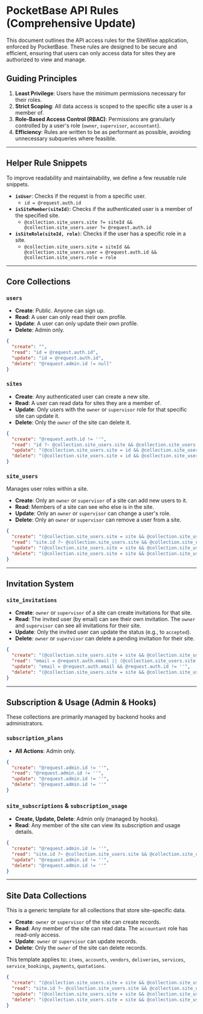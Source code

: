 # PocketBase API Rules (Comprehensive Update)

This document outlines the API access rules for the SiteWise application, enforced by PocketBase. These rules are designed to be secure and efficient, ensuring that users can only access data for sites they are authorized to view and manage.

## Guiding Principles

1.  **Least Privilege**: Users have the minimum permissions necessary for their roles.
2.  **Strict Scoping**: All data access is scoped to the specific site a user is a member of.
3.  **Role-Based Access Control (RBAC)**: Permissions are granularly controlled by a user's role (`owner`, `supervisor`, `accountant`).
4.  **Efficiency**: Rules are written to be as performant as possible, avoiding unnecessary subqueries where feasible.

---

## Helper Rule Snippets

To improve readability and maintainability, we define a few reusable rule snippets.

-   **`isUser`**: Checks if the request is from a specific user.
    -   `id = @request.auth.id`
-   **`isSiteMember(siteId)`**: Checks if the authenticated user is a member of the specified site.
    -   `@collection.site_users.site ?= siteId && @collection.site_users.user ?= @request.auth.id`
-   **`isSiteRole(siteId, role)`**: Checks if the user has a specific role in a site.
    -   `@collection.site_users.site = siteId && @collection.site_users.user = @request.auth.id && @collection.site_users.role = role`

---

## Core Collections

### `users`

-   **Create**: Public. Anyone can sign up.
-   **Read**: A user can only read their own profile.
-   **Update**: A user can only update their own profile.
-   **Delete**: Admin only.

```json
{
  "create": "",
  "read": "id = @request.auth.id",
  "update": "id = @request.auth.id",
  "delete": "@request.admin.id != null"
}
```

### `sites`

-   **Create**: Any authenticated user can create a new site.
-   **Read**: A user can read data for sites they are a member of.
-   **Update**: Only users with the `owner` or `supervisor` role for that specific site can update it.
-   **Delete**: Only the `owner` of the site can delete it.

```json
{
  "create": "@request.auth.id != ''",
  "read": "id ?~ @collection.site_users.site && @collection.site_users.user ?= @request.auth.id",
  "update": "(@collection.site_users.site = id && @collection.site_users.user = @request.auth.id && (@collection.site_users.role = 'owner' || @collection.site_users.role = 'supervisor'))",
  "delete": "(@collection.site_users.site = id && @collection.site_users.user = @request.auth.id && @collection.site_users.role = 'owner')"
}
```

### `site_users`

Manages user roles within a site.

-   **Create**: Only an `owner` or `supervisor` of a site can add new users to it.
-   **Read**: Members of a site can see who else is in the site.
-   **Update**: Only an `owner` or `supervisor` can change a user's role.
-   **Delete**: Only an `owner` or `supervisor` can remove a user from a site.

```json
{
  "create": "(@collection.site_users.site = site && @collection.site_users.user = @request.auth.id && (@collection.site_users.role = 'owner' || @collection.site_users.role = 'supervisor'))",
  "read": "site.id ?~ @collection.site_users.site && @collection.site_users.user ?= @request.auth.id",
  "update": "(@collection.site_users.site = site && @collection.site_users.user = @request.auth.id && (@collection.site_users.role = 'owner' || @collection.site_users.role = 'supervisor'))",
  "delete": "(@collection.site_users.site = site && @collection.site_users.user = @request.auth.id && (@collection.site_users.role = 'owner' || @collection.site_users.role = 'supervisor'))"
}
```

---

## Invitation System

### `site_invitations`

-   **Create**: `owner` or `supervisor` of a site can create invitations for that site.
-   **Read**: The invited user (by email) can see their own invitation. The `owner` and `supervisor` can see all invitations for their site.
-   **Update**: Only the invited user can update the status (e.g., to `accepted`).
-   **Delete**: `owner` or `supervisor` can delete a pending invitation for their site.

```json
{
  "create": "(@collection.site_users.site = site && @collection.site_users.user = @request.auth.id && (@collection.site_users.role = 'owner' || @collection.site_users.role = 'supervisor'))",
  "read": "email = @request.auth.email || (@collection.site_users.site = site && @collection.site_users.user = @request.auth.id && (@collection.site_users.role = 'owner' || @collection.site_users.role = 'supervisor'))",
  "update": "email = @request.auth.email && @request.auth.id != ''",
  "delete": "(@collection.site_users.site = site && @collection.site_users.user = @request.auth.id && (@collection.site_users.role = 'owner' || @collection.site_users.role = 'supervisor'))"
}
```

---

## Subscription & Usage (Admin & Hooks)

These collections are primarily managed by backend hooks and administrators.

### `subscription_plans`

-   **All Actions**: Admin only.

```json
{
  "create": "@request.admin.id != ''",
  "read": "@request.admin.id != ''",
  "update": "@request.admin.id != ''",
  "delete": "@request.admin.id != ''"
}
```

### `site_subscriptions` & `subscription_usage`

-   **Create, Update, Delete**: Admin only (managed by hooks).
-   **Read**: Any member of the site can view its subscription and usage details.

```json
{
  "create": "@request.admin.id != ''",
  "read": "site.id ?~ @collection.site_users.site && @collection.site_users.user ?= @request.auth.id",
  "update": "@request.admin.id != ''",
  "delete": "@request.admin.id != ''"
}
```

---

## Site Data Collections

This is a generic template for all collections that store site-specific data.

-   **Create**: `owner` or `supervisor` of the site can create records.
-   **Read**: Any member of the site can read data. The `accountant` role has read-only access.
-   **Update**: `owner` or `supervisor` can update records.
-   **Delete**: Only the `owner` of the site can delete records.

This template applies to: `items`, `accounts`, `vendors`, `deliveries`, `services`, `service_bookings`, `payments`, `quotations`.

```json
{
  "create": "(@collection.site_users.site = site && @collection.site_users.user = @request.auth.id && (@collection.site_users.role = 'owner' || @collection.site_users.role = 'supervisor'))",
  "read": "site.id ?~ @collection.site_users.site && @collection.site_users.user ?= @request.auth.id",
  "update": "(@collection.site_users.site = site && @collection.site_users.user = @request.auth.id && (@collection.site_users.role = 'owner' || @collection.site_users.role = 'supervisor'))",
  "delete": "(@collection.site_users.site = site && @collection.site_users.user = @request.auth.id && @collection.site_users.role = 'owner')"
}
```

